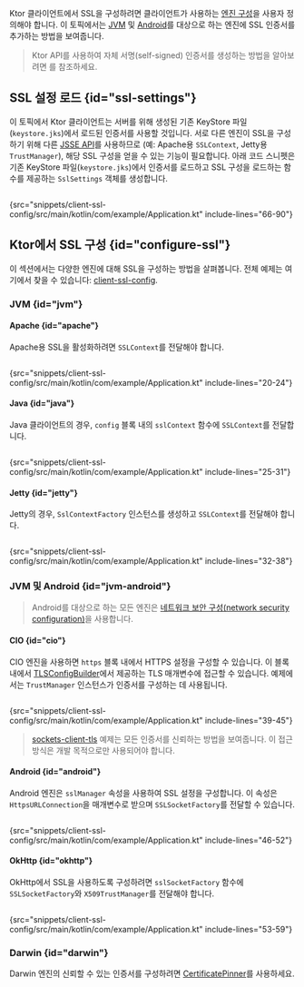 [//]: # (title: Ktor 클라이언트의 SSL)

<show-structure for="chapter" depth="3"/>
<primary-label ref="client-plugin"/>

<tldr>
<var name="example_name" value="client-ssl-config"/>
<include from="lib.topic" element-id="download_example"/>
</tldr>

Ktor 클라이언트에서 SSL을 구성하려면 클라이언트가 사용하는 [엔진 구성](client-engines.md#configure)을 사용자 정의해야 합니다.
이 토픽에서는 [JVM](client-engines.md#jvm) 및 [Android](client-engines.md#jvm-android)를 대상으로 하는 엔진에 SSL 인증서를 추가하는 방법을 보여줍니다.

> Ktor API를 사용하여 자체 서명(self-signed) 인증서를 생성하는 방법을 알아보려면 [](server-ssl.md#self-signed)를 참조하세요.

## SSL 설정 로드 {id="ssl-settings"}

이 토픽에서 Ktor 클라이언트는 서버를 위해 생성된 기존 KeyStore 파일(`keystore.jks`)에서 로드된 인증서를 사용할 것입니다.
서로 다른 엔진이 SSL을 구성하기 위해 다른 [JSSE API](https://docs.oracle.com/en/java/javase/17/security/java-secure-socket-extension-jsse-reference-guide.html#GUID-B7AB25FA-7F0C-4EFA-A827-813B2CE7FBDC)를 사용하므로 (예: Apache용 `SSLContext`, Jetty용 `TrustManager`), 해당 SSL 구성을 얻을 수 있는 기능이 필요합니다. 아래 코드 스니펫은 기존 KeyStore 파일(`keystore.jks`)에서 인증서를 로드하고 SSL 구성을 로드하는 함수를 제공하는 `SslSettings` 객체를 생성합니다.

```kotlin
```
{src="snippets/client-ssl-config/src/main/kotlin/com/example/Application.kt" include-lines="66-90"}

## Ktor에서 SSL 구성 {id="configure-ssl"}

이 섹션에서는 다양한 엔진에 대해 SSL을 구성하는 방법을 살펴봅니다.
전체 예제는 여기에서 찾을 수 있습니다: [client-ssl-config](https://github.com/ktorio/ktor-documentation/tree/%ktor_version%/codeSnippets/snippets/client-ssl-config).

### JVM {id="jvm"}

#### Apache {id="apache"}

Apache용 SSL을 활성화하려면 `SSLContext`를 전달해야 합니다.

```kotlin
```
{src="snippets/client-ssl-config/src/main/kotlin/com/example/Application.kt" include-lines="20-24"}

#### Java {id="java"}

Java 클라이언트의 경우, `config` 블록 내의 `sslContext` 함수에 `SSLContext`를 전달합니다.

```kotlin
```
{src="snippets/client-ssl-config/src/main/kotlin/com/example/Application.kt" include-lines="25-31"}

#### Jetty {id="jetty"}

Jetty의 경우, `SslContextFactory` 인스턴스를 생성하고 `SSLContext`를 전달해야 합니다.

```kotlin
```
{src="snippets/client-ssl-config/src/main/kotlin/com/example/Application.kt" include-lines="32-38"}

### JVM 및 Android {id="jvm-android"}

> Android를 대상으로 하는 모든 엔진은 [네트워크 보안 구성(network security configuration)](https://developer.android.com/training/articles/security-config)을 사용합니다.

#### CIO {id="cio"}

CIO 엔진을 사용하면 `https` 블록 내에서 HTTPS 설정을 구성할 수 있습니다.
이 블록 내에서 [TLSConfigBuilder](https://api.ktor.io/ktor-network/ktor-network-tls/io.ktor.network.tls/-t-l-s-config-builder/index.html)에서 제공하는 TLS 매개변수에 접근할 수 있습니다.
예제에서는 `TrustManager` 인스턴스가 인증서를 구성하는 데 사용됩니다.

```kotlin
```
{src="snippets/client-ssl-config/src/main/kotlin/com/example/Application.kt" include-lines="39-45"}

> [sockets-client-tls](https://github.com/ktorio/ktor-documentation/tree/%ktor_version%/codeSnippets/snippets/sockets-client-tls) 예제는 모든 인증서를 신뢰하는 방법을 보여줍니다.
> 이 접근 방식은 개발 목적으로만 사용되어야 합니다.

#### Android {id="android"}

Android 엔진은 `sslManager` 속성을 사용하여 SSL 설정을 구성합니다.
이 속성은 `HttpsURLConnection`을 매개변수로 받으며 `SSLSocketFactory`를 전달할 수 있습니다.

```kotlin
```
{src="snippets/client-ssl-config/src/main/kotlin/com/example/Application.kt" include-lines="46-52"}

#### OkHttp {id="okhttp"}

OkHttp에서 SSL을 사용하도록 구성하려면 `sslSocketFactory` 함수에 `SSLSocketFactory`와 `X509TrustManager`를 전달해야 합니다.

```kotlin
```
{src="snippets/client-ssl-config/src/main/kotlin/com/example/Application.kt" include-lines="53-59"}

### Darwin {id="darwin"}

Darwin 엔진의 신뢰할 수 있는 인증서를 구성하려면 [CertificatePinner](https://api.ktor.io/ktor-client/ktor-client-darwin/io.ktor.client.engine.darwin.certificates/-certificate-pinner/index.html)를 사용하세요.
